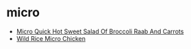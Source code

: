 # micro

 * [Micro Quick Hot Sweet Salad Of Broccoli Raab And Carrots](../index/m/micro-quick-hot-sweet-salad-of-broccoli-raab-and-carrots-106236.json)
 * [Wild Rice Micro Chicken](../index/w/wild-rice-micro-chicken.json)
